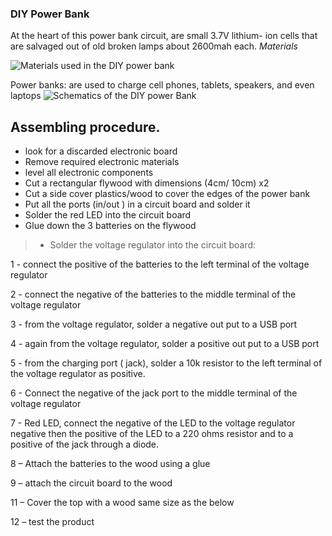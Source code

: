 ### DIY Power Bank

At the heart of this power bank circuit, are small 3.7V lithium- ion cells that are salvaged out of old broken lamps about 2600mah each.
_Materials_ 

![Materials used in the DIY power bank ](https://user-images.githubusercontent.com/56769901/255320364-5336a3dd-1b60-4d66-9d67-768f414d18c2.png) 

Power banks: are used to charge cell phones, tablets, speakers, and even laptops 
![Schematics of the DIY power Bank](https://user-images.githubusercontent.com/56769901/255320524-cab0ae34-7963-480c-bb7c-038128c207e2.png)

## Assembling procedure.

- look for a discarded electronic board
- Remove required electronic materials
- level all electronic components
- Cut a rectangular flywood with dimensions (4cm/ 10cm) x2
- Cut a side cover plastics/wood  to cover the edges of the power bank
- Put all the ports (in/out ) in a circuit board and solder it
- Solder the red LED into the circuit board 
- Glue down the 3 batteries on the flywood
> - Solder the voltage regulator into the circuit board:

1 - connect the positive of the batteries to the left terminal of the voltage regulator

2 -  connect the negative of the batteries to the middle terminal of the voltage regulator

3 -  from the voltage regulator, solder a negative out put to a USB port 

4 -  again from the voltage regulator, solder a positive out put to a USB port

5 -  from the charging port ( jack), solder a 10k resistor to the left terminal of the voltage regulator as positive.

6 - Connect the negative of the jack port to the middle terminal of the voltage regulator

7 -  Red LED, connect the negative of the LED to the voltage regulator negative then the positive of the LED to a 220 ohms resistor and to a positive of the jack through a diode.

8 – Attach the batteries to the wood using a glue

9 – attach the circuit board to the wood

11 – Cover the top with a wood same size as the below

12 – test the product 
